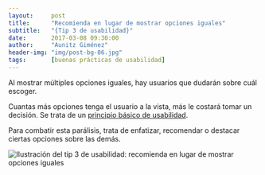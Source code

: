 ```yaml
---
layout:     post
title:      "Recomienda en lugar de mostrar opciones iguales"
subtitle:   "{Tip 3 de usabilidad}"
date:       2017-03-08 09:30:00
author:     "Aunitz Giménez"
header-img: "img/post-bg-06.jpg"
tags:       [buenas prácticas de usabilidad]
---
```


<p>Al mostrar múltiples opciones iguales, hay usuarios que dudarán sobre cuál escoger.</p>

<p>Cuantas más opciones tenga el usuario a la vista, más le costará tomar un decisión. Se trata de un <a href="{{ site.baseurl }}{% post_url 2017-01-18-principios-usabilidad %}">principio básico de usabilidad</a>.</p>

<p>Para combatir esta parálisis, trata de enfatizar, recomendar o destacar ciertas opciones sobre las demás.</p>

<p><img src="{{ site.baseurl }}/img/tip-3-recomienda-una-opcion.png" alt="Ilustración del tip 3 de usabilidad: recomienda en lugar de mostrar opciones iguales"></p>